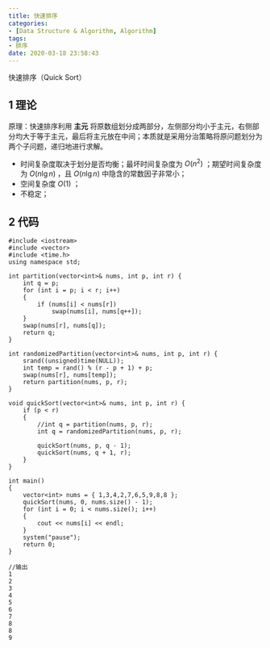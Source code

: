 ```yaml
---
title: 快速排序
categories:
- [Data Structure & Algorithm, Algorithm]
tags:
- 排序
date: 2020-03-18 23:58:43
---
```

快速排序（Quick Sort）
<!-- more -->
## 1 理论
原理：快速排序利用 **主元** 将原数组划分成两部分，左侧部分均小于主元，右侧部分均大于等于主元，最后将主元放在中间；本质就是采用分治策略将原问题划分为两个子问题，递归地进行求解。

- 时间复杂度取决于划分是否均衡；最坏时间复杂度为 $O(n^2)$ ；期望时间复杂度为 $O(n \lg n)$ ，且 $O(n \lg n)$ 中隐含的常数因子非常小；
- 空间复杂度 $O(1)$ ；
- 不稳定；
## 2 代码
```
#include <iostream>
#include <vector>
#include <time.h>
using namespace std;

int partition(vector<int>& nums, int p, int r) {
	int q = p;
	for (int i = p; i < r; i++)
	{
		if (nums[i] < nums[r])
			swap(nums[i], nums[q++]);
	}
	swap(nums[r], nums[q]);
	return q;
}

int randomizedPartition(vector<int>& nums, int p, int r) {
	srand((unsigned)time(NULL));
	int temp = rand() % (r - p + 1) + p;
	swap(nums[r], nums[temp]);
	return partition(nums, p, r);
}

void quickSort(vector<int>& nums, int p, int r) {
	if (p < r)
	{
		//int q = partition(nums, p, r);
		int q = randomizedPartition(nums, p, r);
		
		quickSort(nums, p, q - 1);
		quickSort(nums, q + 1, r);
	}
}

int main()
{
	vector<int> nums = { 1,3,4,2,7,6,5,9,8,8 };
	quickSort(nums, 0, nums.size() - 1);
	for (int i = 0; i < nums.size(); i++)
	{
		cout << nums[i] << endl;
	}
	system("pause");
    return 0;
}

//输出
1
2
3
4
5
6
7
8
8
9
```
